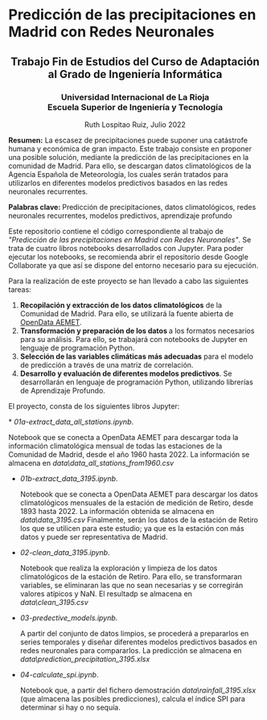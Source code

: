 <h1> Predicción de las precipitaciones en Madrid con Redes Neuronales </h1>
<h2 align="center"> Trabajo Fin de Estudios del Curso de Adaptación al Grado de Ingeniería Informática</h2>


<h3 align="center">  Universidad Internacional de La Rioja <br> Escuela Superior de Ingeniería y Tecnología </h3>
<p align="center"> Ruth Lospitao Ruiz, Julio 2022


<p><b>Resumen:</b> La escasez de precipitaciones puede suponer una catástrofe humana y económica de gran impacto. Este trabajo consiste en proponer una posible solución, mediante la predicción de las precipitaciones en la comunidad de Madrid. Para ello, se descargan datos climatológicos de la Agencia Española de Meteorología, los cuales serán tratados para utilizarlos en diferentes modelos predictivos basados en las redes neuronales recurrentes.

<p><b>Palabras clave: </b>Predicción de precipitaciones, datos climatológicos, redes neuronales recurrentes, modelos predictivos, aprendizaje profundo
<p>
<p>
Este repositorio contiene el código correspondiente al trabajo de <i>"Predicción de las precipitaciones en Madrid con Redes Neuronales"</i>. Se trata de cuatro libros notebooks desarrollados con Jupyter. Para poder ejecutar los notebooks, se recomienda abrir el repositorio desde Google Collaborate ya que así se dispone del entorno necesario para su ejecución.
<p>Para la realización de este proyecto se han llevado a cabo las siguientes tareas:
 <ol>
  <li><b> Recopilación y extracción de los datos climatológicos</b> de la Comunidad de Madrid. Para ello, se utilizará la fuente abierta de <a href="https://opendata.aemet.es/">OpenData AEMET</a>. 
 <li><b>Transformación y preparación de los datos </b>a los formatos necesarios para su análisis. Para ello, se trabajará con notebooks de Jupyter en lenguaje de programación Python.
<li><b>Selección de las variables climáticas más adecuadas</b> para el modelo de predicción a través de una matriz de correlación.
<li><b>Desarrollo y evaluación de diferentes modelos predictivos</b>. Se desarrollarán en lenguaje de programación Python, utilizando librerías de Aprendizaje Profundo.
</ol>
<p> El proyecto, consta de los siguientes libros Jupyter: 

 *<i> 01a-extract_data_all_stations.ipynb</i>. <p>Notebook que se conecta a OpenData AEMET para descargar toda la información climatológica mensual de todas las estaciones de la Comunidad de Madrid, desde el año 1960 hasta 2022. La información se almacena en <i>data\data_all_stations_from1960.csv</i>
* <i>01b-extract_data_3195.ipynb</i>.<p>Notebook que se conecta a OpenData AEMET para descargar los datos climatológicos mensuales de la estación de medición de Retiro, desde 1893 hasta 2022. La información obtenida se almacena en <i>data\data_3195.csv</i> Finalmente, serán los datos de la estación de Retiro los que se utilicen para este estudio; ya que es la estación con más datos y puede ser representativa de Madrid.
* <i>02-clean_data_3195.ipynb</i>.<p>Notebook que realiza la exploración y limpieza de los datos climatológicos de la estación de Retiro. Para ello, se transformaran variables, se eliminaran las que no sean necesarias y se corregirán valores atípicos y NaN. El resultadp  se almacena en <i>data\clean_3195.csv</i>
* <i>03-predective_models.ipynb</i>.<p>A partir del conjunto de datos limpios, se procederá a prepararlos en series temporales y diseñar diferentes modelos predictivos basados en redes neuronales para compararlos. La predicción se almacena en <i>data\prediction_precipitation_3195.xlsx</i>
* <i>04-calculate_spi.ipynb</i>.<p>Notebook que, a partir del fichero demostración <i>data\rainfall_3195.xlsx</i> (que almacena las posibles predicciones), calcula el índice SPI para determinar si hay o no sequía.
  
